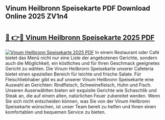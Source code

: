 ## Vinum Heilbronn Speisekarte PDF Download Online 2025 ZV1n4

# <h2><a href="http://gc9th8q.nevu.top/?p=Vinum+Heilbronn+Speisekarte">🔗 👉🔴 Vinum Heilbronn Speisekarte 2025 PDF</a></h2>

[![Vinum Heilbronn Speisekarte 2025 PDF](https://i.imgur.com/dBaPXMq.png)](http://gc9th8q.nevu.top/?p=Vinum+Heilbronn+Speisekarte)
In einem Restaurant oder Café bietet das Menü nicht nur eine Liste der angebotenen Gerichte, sondern auch die Möglichkeit, ein köstliches und für Ihren Geschmack geeignetes Gericht zu wählen. Die Vinum Heilbronn Speisekarte unserer Cafeteria bietet einen speziellen Bereich für leichte und frische Salate. Für Fleischliebhaber gibt es auf unserer Vinum Heilbronn Speisekarte eine Auswahl an Gerichten: Rindfleisch, Schweinefleisch, Huhn und Fisch. Unseren Auserwählten bieten wir exquisite Gerichte wie Schaschlik und Steak an, die auf einem alten, natürlichen Feuer zubereitet werden. Wenn Sie sich nicht entscheiden können, was Sie von der Vinum Heilbronn Speisekarte wünschen, ist unser Team bereit zu helfen und Ihnen einen komfortablen und bequemen Service zu bieten.
